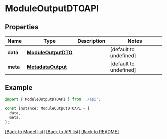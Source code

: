 # ModuleOutputDTOAPI

## Properties

| Name     | Type                                      | Description | Notes                  |
| -------- | ----------------------------------------- | ----------- | ---------------------- |
| **data** | [**ModuleOutputDTO**](ModuleOutputDTO.md) |             | [default to undefined] |
| **meta** | [**MetadataOutput**](MetadataOutput.md)   |             | [default to undefined] |

## Example

```typescript
import { ModuleOutputDTOAPI } from './api';

const instance: ModuleOutputDTOAPI = {
  data,
  meta,
};
```

[[Back to Model list]](../README.md#documentation-for-models) [[Back to API list]](../README.md#documentation-for-api-endpoints) [[Back to README]](../README.md)
